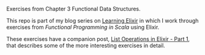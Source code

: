 Exercises from Chapter 3 Functional Data Structures.

This repo is part of my blog series on
[Learning Elixir](http://learningelixir.joekain.com/) in which
I work through exercises from _Functional Programming in Scala_ using Elixir.

These exercises have a companion post,
[List Operations in Elixir - Part 1](http://learningelixir.joekain.com/2014/06/29/list-ops/),
that describes some of the more interesting exercises in detail.

